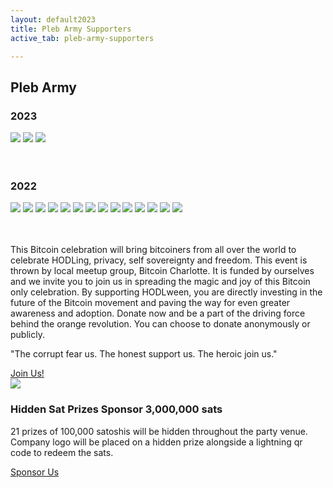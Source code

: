 ```yaml
---
layout: default2023
title: Pleb Army Supporters
active_tab: pleb-army-supporters

---
```


<div class="highlight-section">
    <h2>Pleb Army</h2>
    <div class="white-divider-mid"></div>
</div>
<div class="highlight-section1">
    <h3>2023</h3>
    <div class="pleb-army">
        <a href="https://bitcoin101.io" title="Wartime Psychopath&trade;"><img src="/assets/img/plebarmy/BVC-PFP-tiny.gif"/></a>
        <a href="https://bitcoincharlotte.org/" target="_blank" title="Jake"><img src="/assets/img/plebarmy/Hfns3tdu_400x400.jpg"/></a>
        <a href="https://twitter.com/babeswhobitcoin" target="_blank" title="Liz"><img src="/assets/img/plebarmy/-ZnH2ahJ_400x400.jpg"/></a>
    </div>
    <br><br>
    <h3>2022</h3>
    <div class="pleb-army">
        <a title="Dan"><img src="/assets/img/plebarmy/lazerlion.jpg"/></a>
        <a title="John"><img src="/anon.jpg"/></a>
        <a title="Rodd"><img src="/anon.jpg"/></a>
        <a href="https://bitblockboom.com/" target="_blank" title="Gary"><img src="/assets/img/plebarmy/3AepBfhl_400x400.jpg"/></a>
        <a href="https://medium.com/@MichaelYouKnow" target="_blank" title="Michael"><img src="/assets/img/plebarmy/1_eTJEnXPRrf1vMIZ9KB40VQ@2x.jpg"/></a>
        <a href="https://bitcoin101pro.com/products" target="_blank" title="Shawn"><img src="/assets/img/plebarmy/FgH_Y-WXoAIW9Ou.jpeg"/></a>
        <a href="https://www.exponentiallayers.com/" target="_blank" title="Andy"><img src="/assets/img/plebarmy/FfH8RlFQ_400x400.jpg"/></a>
        <a title="Mike"><img src="/anon.jpg"/></a>
        <a href="https://wtfhappenedin1971.com" target="_blank" title="Satoshi"><img src="/assets/img/plebarmy/img_0540-1_arrow.jpg"/></a>
        <a href="https://twitter.com/babeswhobitcoin" target="_blank" title="Liz"><img src="/assets/img/plebarmy/-ZnH2ahJ_400x400.jpg"/></a>
        <a href="https://bitcoincharlotte.org/" target="_blank" title="Jake"><img src="/assets/img/plebarmy/Hfns3tdu_400x400.jpg"/></a>
        <a href="https://foundationdevices.com/" target="_blank" title="Foundation"><img src="/assets/img/plebarmy/d9muFk5o_400x400.jpg"/></a>
        <a href="https://twitter.com/marcwparrish" target="_blank" title="UpgradeYa"><img src="/assets/img/plebarmy/b4n_gxeJ_400x400.jpg"/></a>
        <a href="https://www.joincrowdhealth.com/promotions/bitcoin" target="_blank" title="CrowdHealth"><img src="/assets/img/plebarmy/zACZ3_lY_400x400.jpg"/></a>
    </div>
    <br><br>
    <p>This Bitcoin celebration will bring bitcoiners from all over the world to celebrate HODLing, privacy, self sovereignty and freedom. This event is thrown by local meetup group, Bitcoin Charlotte. It is funded by ourselves and we invite you to join us in spreading the magic and joy of this Bitcoin only celebration. By supporting HODLween, you are directly investing in the future of the Bitcoin movement and paving the way for even greater awareness and adoption. Donate now and be a part of the driving force behind the orange revolution. You can choose to donate anonymously or publicly.</p>
    <p>"The corrupt fear us. The honest support us. The heroic join us."</p>
    <a href="https://btcpayserver.bitcoincharlotte.org/apps/2uyBkNxiTUGndZ4A2N4DcYPhCmfy/pos" target="_blank" class="orange-pill-btn">Join Us!</a>
</div>
<div class="highlight-section3 sponsor-2023">
    <div class="sponsor-icon-2023"><img src="/assets/img/hodlween-icon-magbtc.png" /></div>
    <h3>Hidden Sat Prizes Sponsor <span class="orange">3,000,000 sats</span></h3>
    <p>21 prizes of 100,000 satoshis will be hidden throughout the party venue. Company logo will be placed on a hidden prize alongside a lightning qr code to redeem the sats.</p>
    <a href="mailto:hodl@bitcoincharlotte.org" target="_blank" class="orange-pill-btn">Sponsor Us</a>
</div>

